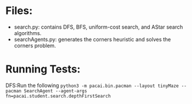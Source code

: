 # Files:
- search.py: contains DFS, BFS, uniform-cost search, and AStar search algorithms.
- searchAgents.py: generates the corners heuristic and solves the corners problem.

# Running Tests:
DFS:Run the following
```python3 -m pacai.bin.pacman --layout tinyMaze --pacman SearchAgent --agent-args fn=pacai.student.search.depthFirstSearch```
